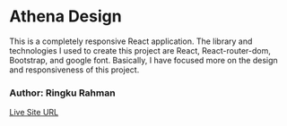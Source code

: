 # Athena Design
This is a completely responsive React application. The library and technologies I used to create
this project are React, React-router-dom, Bootstrap, and google font. Basically, I have focused more on the design and responsiveness of this project.

### Author: Ringku Rahman
[Live Site URL](https://athenas-design.netlify.app/)
